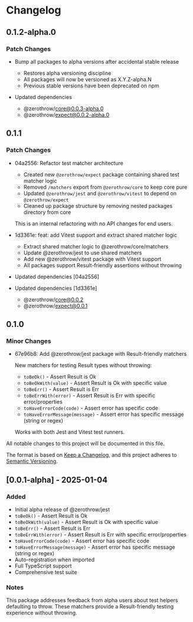 # Changelog

## 0.1.2-alpha.0

### Patch Changes

- Bump all packages to alpha versions after accidental stable release
  - Restores alpha versioning discipline
  - All packages will now be versioned as X.Y.Z-alpha.N
  - Previous stable versions have been deprecated on npm

- Updated dependencies
  - @zerothrow/core@0.0.3-alpha.0
  - @zerothrow/expect@0.0.2-alpha.0

## 0.1.1

### Patch Changes

- 04a2556: Refactor test matcher architecture
  - Created new `@zerothrow/expect` package containing shared test matcher logic
  - Removed `/matchers` export from `@zerothrow/core` to keep core pure
  - Updated `@zerothrow/jest` and `@zerothrow/vitest` to depend on `@zerothrow/expect`
  - Cleaned up package structure by removing nested packages directory from core

  This is an internal refactoring with no API changes for end users.

- 1d3361e: feat: add Vitest support and extract shared matcher logic
  - Extract shared matcher logic to @zerothrow/core/matchers
  - Update @zerothrow/jest to use shared matchers
  - Add new @zerothrow/vitest package with Vitest support
  - All packages support Result-friendly assertions without throwing

- Updated dependencies [04a2556]
- Updated dependencies [1d3361e]
  - @zerothrow/core@0.0.2
  - @zerothrow/expect@0.0.1

## 0.1.0

### Minor Changes

- 67e96b8: Add @zerothrow/jest package with Result-friendly matchers

  New matchers for testing Result types without throwing:
  - `toBeOk()` - Assert Result is Ok
  - `toBeOkWith(value)` - Assert Result is Ok with specific value
  - `toBeErr()` - Assert Result is Err
  - `toBeErrWith(error)` - Assert Result is Err with specific error/properties
  - `toHaveErrorCode(code)` - Assert error has specific code
  - `toHaveErrorMessage(message)` - Assert error has specific message (string or regex)

  Works with both Jest and Vitest test runners.

All notable changes to this project will be documented in this file.

The format is based on [Keep a Changelog](https://keepachangelog.com/en/1.0.0/),
and this project adheres to [Semantic Versioning](https://semver.org/spec/v2.0.0.html).

## [0.0.1-alpha] - 2025-01-04

### Added

- Initial alpha release of @zerothrow/jest
- `toBeOk()` - Assert Result is Ok
- `toBeOkWith(value)` - Assert Result is Ok with specific value
- `toBeErr()` - Assert Result is Err
- `toBeErrWith(error)` - Assert Result is Err with specific error/properties
- `toHaveErrorCode(code)` - Assert error has specific code
- `toHaveErrorMessage(message)` - Assert error has specific message (string or regex)
- Auto-registration when imported
- Full TypeScript support
- Comprehensive test suite

### Notes

This package addresses feedback from alpha users about test helpers defaulting to throw. These matchers provide a Result-friendly testing experience without throwing.

